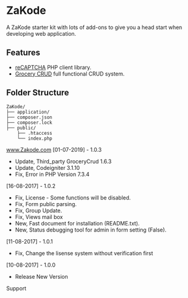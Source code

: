 # ZaKode

A ZaKode starter kit with lots of add-ons to give you a head start when developing web application.

## Features

- [reCAPTCHA](https://github.com/google/recaptcha/) PHP client library.
- [Grocery CRUD](https://github.com/scoumbourdis/grocery-crud) full functional CRUD system.

## Folder Structure

```
ZaKode/
├── application/
├── composer.json
├── composer.lock
├── public/
    ├── .htaccess
    └── index.php
```

www.Zakode.com
[01-07-2019] - 1.0.3
- Update, Third_party GroceryCrud 1.6.3
- Update, Codeigniter 3.1.10
- Fix, Error in PHP Version 7.3.4

[16-08-2017] - 1.0.2
- Fix, License - Some functions will be disabled.
- Fix, Form public parsing.
- Fix, Group Update.
- Fix, Views mail box
- New, Fast document for installation (README.txt).
- New, Status debugging tool for admin in form setting (False).

[11-08-2017] - 1.0.1
- Fix, Change the lisense system without verification first

[10-08-2017] - 1.0.0
- Release New Version

Support
